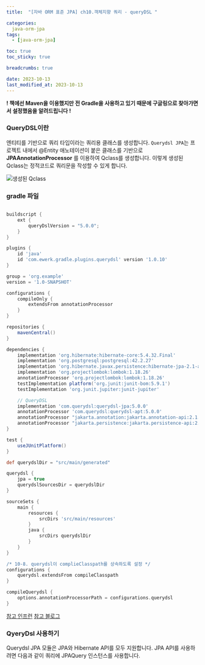 ```yaml
---
title:  "[자바 ORM 표준 JPA] ch10.객체지향 쿼리 - queryDSL "

categories:
  java-orm-jpa
tags:
  - [java-orm-jpa]

toc: true
toc_sticky: true

breadcrumbs: true

date: 2023-10-13
last_modified_at: 2023-10-13
---
```


**! 책에선 Maven을 이용했지만 전 Gradle을 사용하고 있기 때문에 구글링으로 찾아가면서 설정했음을 알려드립니다 !**

### QueryDSL이란
엔티티를 기반으로 쿼리 타입이라는 쿼리용 클래스를 생성합니다.
`Querydsl JPA`는 프로젝트 내에서 @Entity 애노테이션이 붙은 클래스를 기반으로 **JPAAnnotationProcessor** 를 이용하여 Qclass를 생성합니다. 
이렇게 생성된 Qclass는 정적코드로 쿼리문을 작성할 수 있게 합니다.

![생성된 Qclass](docs/assets/images/java-orm-jpa/10/qclass.png)
### gradle 파일
```groovy

buildscript {
    ext {
        queryDslVersion = "5.0.0";
    }
}

plugins {
    id 'java'
    id 'com.ewerk.gradle.plugins.querydsl' version '1.0.10'
}

group = 'org.example'
version = '1.0-SNAPSHOT'

configurations {
    compileOnly {
        extendsFrom annotationProcessor
    }
}

repositories {
    mavenCentral()
}

dependencies {
    implementation 'org.hibernate:hibernate-core:5.4.32.Final'
    implementation 'org.postgresql:postgresql:42.2.27'
    implementation 'org.hibernate.javax.persistence:hibernate-jpa-2.1-api:1.0.2.Final'
    implementation 'org.projectlombok:lombok:1.18.26'
    annotationProcessor 'org.projectlombok:lombok:1.18.26'
    testImplementation platform('org.junit:junit-bom:5.9.1')
    testImplementation 'org.junit.jupiter:junit-jupiter'

    // QueryDSL
    implementation 'com.querydsl:querydsl-jpa:5.0.0'
    annotationProcessor 'com.querydsl:querydsl-apt:5.0.0'
    annotationProcessor "jakarta.annotation:jakarta.annotation-api:2.1.1"
    annotationProcessor "jakarta.persistence:jakarta.persistence-api:2.2.3"
}

test {
    useJUnitPlatform()
}

def querydslDir = "src/main/generated"

querydsl {
    jpa = true
    querydslSourcesDir = querydslDir
}

sourceSets {
    main {
        resources {
            srcDirs 'src/main/resources'
        }
        java {
            srcDirs querydslDir
        }
    }
}

/* 10-8. querydsl이 complieClasspath를 상속하도록 설정 */
configurations {
    querydsl.extendsFrom compileClasspath
}

compileQuerydsl {
    options.annotationProcessorPath = configurations.querydsl
}


```

[참고 인프런](https://www.inflearn.com/questions/536382/%EC%8A%A4%ED%94%84%EB%A7%81%EB%B6%80%ED%8A%B8-2-6-7-java-8-gradle-7-4-x-querydsl-%EC%84%A4%EC%A0%95-%EB%B0%A9%EB%B2%95-%EA%B3%B5%EC%9C%A0)
[참고 블로그](https://tecoble.techcourse.co.kr/post/2021-08-08-basic-querydsl/)

### QyeryDsl 사용하기 
Querydsl JPA 모듈은 JPA와 Hibernate API를 모두 지원합니다. 
JPA API를 사용하려면 다음과 같이 쿼리에 JPAQuery 인스턴스를 사용합니다.
